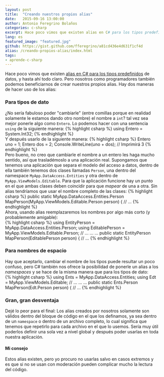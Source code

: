 ```yaml
---
layout: post
title:  "Creando nuestros propios alias"
date:   2015-09-16 13:00:00
author: Antonio Feregrino Bolaños
categories: c-sharp
excerpt: Hace poco vimos que existen alias en C# para los tipos predefinidos de datos, y hasta ahí todo claro. Pero nosotros como programadores también podemos beneficiarnos de crear nuestros propios alias.
lang: es
featured_image: "featured.jpg"
github: https://gist.github.com/fferegrino/a81cd436e4d631f1cf4d
alias: /creando-propios-alias/index.html
tags:
- aprende-c-sharp
---
```

Hace poco vimos que existen <a href="/string-vs-system-string-es" target="_blank">alias en C# para los tipos predefinidos</a> de datos, y hasta ahí todo claro. Pero nosotros como programadores también podemos beneficiarnos de crear nuestros propios alias. Hay dos maneras de hacer uso de los alias:  

### Para tipos de dato  
¿No sería fabuloso poder "cambiarle" (entre comillas porque en realidad solamente le estamos dando otro nombre) el nombre a <code>int</code>? tal vez sea mejor ponerle algo como <code>Entero</code>. Lo podemos hacer con una sentencia <code>using</code> de la siguiente manera:
{% highlight csharp %}
using Entero = System.Int32;
{% endhighlight %}  
Y después usarlo de la siguiente manera:
{% highlight csharp %}
Entero uno = 1;
Entero dos = 2;
Console.WriteLine(uno + dos); // Imprimirá 3
{% endhighlight %}  
Pero bueno, no creo que cambiarle el nombre a un entero les haga mucho sentido, así que trasladémoslo a una aplicación real. Supongamos que tenemos una aplicación que separa el modelo del acceso a datos, dentro de ella también tenemos dos clases llamadas <code>Person</code>, una dentro del namespace <code>MyApp.DataAccess.Entities</code> y otra dentro de <code>MyApp.ViewModels.Editable</code>. Para que la aplicación funcione hay un punto en el que ambas clases deben coincidir para que *mapear* de una a otra. Sin alias tendríamos que usar el nombre completo de las clases: 
{% highlight csharp %}
public static MyApp.DataAccess.Entities.Person MapPerson(MyApp.ViewModels.Editable.Person person)
{
	// ...
{% endhighlight %}  
Ahora, usando alias reemplazaremos los nombres por algo más corto (y probablemente amigable):  
{% highlight csharp %}
using EntityPerson = MyApp.DataAccess.Entities.Person;
using EditablePerson = MyApp.ViewModels.Editable.Person;
// ... ... ...
public static EntityPerson MapPerson(EditablePerson person)
{
	// ...
{% endhighlight %}  
### Para nombres de espacio  
Hay que aceptarlo, cambiar el nombre de los tipos puede resultar un poco confuso, pero C# también nos ofrece la posibilidad de ponerle un alias a los *namespaces* y se hace de la misma manera que para los tipos de dato:  
{% highlight csharp %}
using Ents = MyApp.DataAccess.Entities;
using Edt = MyApp.ViewModels.Editable;
// ... ... ...
public static Ents.Person MapPerson(Edt.Person person)
{
	// ...
{% endhighlight %}  
### Gran, gran desventaja  
Dejé lo peor para el final: Los alias creados por nosotros solamente son válidos dentro del bloque de código en el que los definamos, ya sea dentro de un <code>namespace</code> o dentro de un archivo completo, lo cual significa que tenemos que repetirlo para cada archivo en el que lo usemos. Sería muy útil poderlos definir una sola vez a nivel global y después poder usarlas en toda nuestra aplicación.

#### Mi consejo 
Estos alias existen, pero yo procuro no usarlas salvo en casos extremos y es que si no se usan con moderación pueden complicar mucho la lectura del código. 

